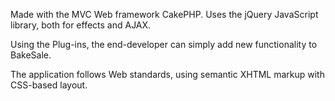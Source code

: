 Made with the MVC Web framework CakePHP. Uses the jQuery JavaScript library, both for effects and AJAX.

Using the Plug-ins, the end-developer can simply add new functionality to BakeSale.

The application follows Web standards, using semantic XHTML markup with CSS-based layout.